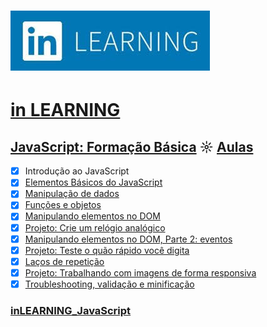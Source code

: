 # ![inlearning.jpeg](https://github.com/kakanew/inLEARNING_JavaScript/blob/master/inlearning.jpeg?raw=true)

# [in LEARNING](https://www.linkedin.com/learning/me)

## [JavaScript: Formação Básica](https://github.com/kakanew/inLEARNING_JavaScript/tree/master/JavaScript_Basico) ☼ [Aulas](https://www.linkedin.com/learning/javascript-formacao-basica)

- [x] Introdução ao JavaScript
- [x] [Elementos Básicos do JavaScript](https://github.com/kakanew/inLEARNING_JavaScript/tree/master/JavaScript_Basico/02_Elementos_Basicos)
- [x] [Manipulação de dados](https://github.com/kakanew/inLEARNING_JavaScript/tree/master/JavaScript_Basico/03_Manipulacao_Dados)
- [x] [Funções e objetos](https://github.com/kakanew/inLEARNING_JavaScript/tree/master/JavaScript_Basico/04_Funcoes_Objetos)
- [x] [Manipulando elementos no DOM](https://github.com/kakanew/inLEARNING_JavaScript/tree/master/JavaScript_Basico/05_Manipulando_DOM)
- [x] [Projeto: Crie um relógio analógico](https://github.com/kakanew/inLEARNING_JavaScript/tree/master/JavaScript_Basico/06_PROJETO_Relogio_Analogico)
- [x] [Manipulando elementos no DOM, Parte 2: eventos](https://github.com/kakanew/inLEARNING_JavaScript/tree/master/JavaScript_Basico/07_Elementos_DOM)
- [x] [Projeto: Teste o quão rápido você digita](https://github.com/kakanew/inLEARNING_JavaScript/tree/master/JavaScript_Basico/08_PROJETO_Digitacao_Rapida)
- [x] [Laços de repetição](https://github.com/kakanew/inLEARNING_JavaScript/tree/master/JavaScript_Basico/09_Lacos_Repeticao)
- [x] [Projeto: Trabalhando com imagens de forma responsiva](https://github.com/kakanew/inLEARNING_JavaScript/tree/master/JavaScript_Basico/10_PROJETO_Imagens_Responsivas)
- [x] [Troubleshooting, validação e minificação](https://github.com/kakanew/inLEARNING_JavaScript/tree/master/JavaScript_Basico/11_Troubleshoting_Validacao_Minificacao)

### [inLEARNING_JavaScript](https://github.com/kakanew/inLEARNING_JavaScript)